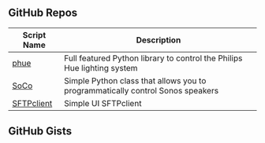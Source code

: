 GitHub Repos
------------

| Script Name        | Description   | 
| -------------      | ------------- | 
| [phue][]   | Full featured Python library to control the Philips Hue lighting system |
| [SoCo][]   | Simple Python class that allows you to programmatically control Sonos speakers |
| [SFTPclient][]   | Simple UI SFTPclient |

GitHub Gists
------------

[phue]: https://github.com/studioimaginaire/phue
[SoCo]: https://github.com/SoCo/SoCo
[SFTPclient]: https://github.com/humberry/sftp-client
